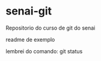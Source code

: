 # senai-git
Repositorio do curso de git do senai

readme de exemplo 

lembrei do comando: git status